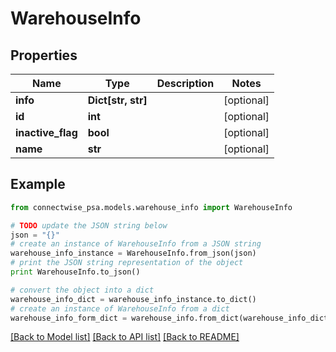 # WarehouseInfo


## Properties
Name | Type | Description | Notes
------------ | ------------- | ------------- | -------------
**info** | **Dict[str, str]** |  | [optional] 
**id** | **int** |  | [optional] 
**inactive_flag** | **bool** |  | [optional] 
**name** | **str** |  | [optional] 

## Example

```python
from connectwise_psa.models.warehouse_info import WarehouseInfo

# TODO update the JSON string below
json = "{}"
# create an instance of WarehouseInfo from a JSON string
warehouse_info_instance = WarehouseInfo.from_json(json)
# print the JSON string representation of the object
print WarehouseInfo.to_json()

# convert the object into a dict
warehouse_info_dict = warehouse_info_instance.to_dict()
# create an instance of WarehouseInfo from a dict
warehouse_info_form_dict = warehouse_info.from_dict(warehouse_info_dict)
```
[[Back to Model list]](../README.md#documentation-for-models) [[Back to API list]](../README.md#documentation-for-api-endpoints) [[Back to README]](../README.md)


